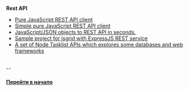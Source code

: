 
<br />

**Rest API**

- [Pure JavaScript REST API client](https://github.com/tsvetkovpro/rest-api)
- [Simple pure JavaScript REST API client](https://github.com/Amareis/another-rest-client)
- [JavaScript/JSON objects to REST API in seconds.](https://github.com/soygul/js-api)
- [Sample project for jsgrid with ExpressJS REST service](https://github.com/tabalinas/jsgrid-express)
- [A set of Node Tasklist APIs which explores some databases and web frameworks](https://github.com/caio-ribeiro-pereira/node-api-examples)


<br />
--
<br />


#### [Перейти в начало](https://github.com/tsvetkovpro/sources)
